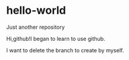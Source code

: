 # hello-world
Just another repository

Hi,github!I began to learn to use github. 

I want to delete the branch to create by myself.
